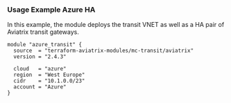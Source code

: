 ### Usage Example Azure HA

In this example, the module deploys the transit VNET as well as a HA pair of Aviatrix transit gateways.

```hcl
module "azure_transit" {
  source  = "terraform-aviatrix-modules/mc-transit/aviatrix"
  version = "2.4.3"

  cloud   = "azure"
  region  = "West Europe"
  cidr    = "10.1.0.0/23"
  account = "Azure"
}
```